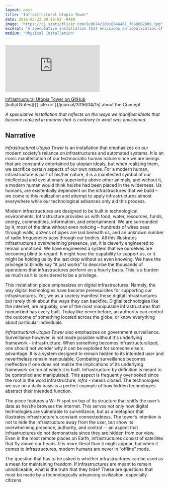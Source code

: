 ```yaml
---
layout: post
title: "Infrastructural Utopia Tower"
date: 2016-05-22 00:10:02 -0400
image: "https://c1.staticflickr.com/9/8674/28310046481_76696628b6.jpg"
excerpt: "A speculative installation that envisions an idealization of digital infrastructure. In practice, it is a surveilled information-sniffing Raspberry Pi wi-fi hotspot."
medium: "Physical Installation"
---
```


<iframe src="https://player.vimeo.com/video/166409996?color=9CBEF2"  frameborder="0" webkitallowfullscreen mozallowfullscreen allowfullscreen></iframe>

[Infrastructural Utopia Tower on GitHub](https://github.com/mbrav/InfrastructuralUtopiaTower)  
[Initial Notes]({{ site.url }}/journal/2016/04/15) about the Concept

*A speculative installation that reflects on the ways we manifest ideals that become realized in manner that is contrary to what was envisioned.*

## Narrative

*Infrastructural Utopia Tower* is an installation that emphasizes on our modern society’s reliance on infrastructures and automated systems. It is an ironic manifestation of our technocratic human nature since we are beings that are constantly entertained by utopian ideals, but when realizing them, we sacrifice certain aspects of our own nature. For a modern human, infrastructure is part of his/her nature, it is a manifested symbol of our intellectual and evolutionary superiority above other animals, and without it, a modern human would think he/she had been placed in the wilderness. Us humans, are existentially dependent on the infrastructures that we build – we come to this realization and attempt to apply infrastructures almost everywhere while our technological advances only aid this process.

Modern infrastructures are designed to be built in technological environments. Infrastructure provides us with food, water, resources, funds, energy, commodities, information, and entertainment. We are surrounded by it, most of the time without even noticing – hundreds of wires pass through walls, dozens of pipes are laid beneath us, and an unknown number of radio frequencies pass through our bodies. All this illustrates infrastructure’s overwhelming presence, yet, it is cleverly engineered to remain unnoticed. We have engineered a system that we ourselves are becoming blind to regard. It might have the capability to support us, or it might be holding us by the last drop without us even knowing. We have the privilege to blindly say “it just works” to describe the thousands of operations that infrastructures perform on a hourly basis. This is a burden as much as it is considered to be a privilege.

This installation piece emphasizes on digital infrastructures. Namely, the way digital technologies have become prerequisites for supporting our infrastructures. Yet, we as a society manifest these digital infrastructures but rarely think about the ways they can backfire. Digital technologies like the internet, are arguably, one of the most manipulable infrastructures that humankind has every built. Today like never before, an authority can control the outcome of something located across the globe, or know everything about particular individuals.

*Infrastructural Utopia Tower* also emphasizes on government surveillance. Surveillance however, is not made possible without it's underlying framework - infrastructure. When something becomes infrastructuralized, one should not wonder why it can be exploited for someone else's advantage. It is a system designed to remain hidden to its intended user and nevertheless remain manipulable. Combating surveillance becomes ineffective if one does not realize the implications of its underlying framework on top of which it is built. Infrastructure by definition is meant to be controlled and manipulated. This aspect is frequently overlooked since the root in the word infrastructure, *infra*  - means closed. The technologies we use on a daily basis is a perfect example of how hidden technologies abstract their intended function.

<!-- *Infrastructural Utopia Tower* is an infrastructure, the way it was built reflects this aspect. The way it was realized however, is unlike its intended utopian model. It was meant to stand like its 3D model, manifesting the ideals that have had the potential to be realized. This realization did not happen, and the existence of the ideal did not go beyond a 3D model that flickers on a computer screen. What has been realized however, is an anti-utopian realization of infrastructure within the tower. The structure transformed into a breeding ground for humankind to infrastructialize as much estate that nature can provide. The outcome is an anti-utopian looking tower that reflects this human characteristic. -->

The piece features a Wi-Fi spot on top of its structure that sniffs the user’s data as he/she browses the internet. This serves not only how digital technologies are vulnerable to surveillance, but as a metaphor that illustrates infrastructure's constant connectedness. The tower’s intention is not to hide the infrastructure away from the user, but show its overwhelming presence, authority, and control -- an aspect that infrastructures do not demonstrate since they are hidden from our view. Even in the most remote places on Earth, infrastructures consist of satellites that fly above our heads. It is more literal than it might appear, but when it comes to infrastructures, modern humans are never in “offline” mode.

The question that has to be asked is whether infrastructures can be used as a mean for maintaining freedom. If infrastructures are meant to remain unnoticeable, what is the truth that they hide? These are questions that must be made by a technologically advancing civilization, especially citizens.
